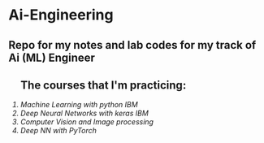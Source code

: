 # Ai-Engineering
<h2>Repo for my notes and lab codes for my track of Ai (ML) Engineer</h2>
<ol><h2>The courses that I'm practicing:</h2>
<i>
<li>Machine Learning with python IBM</li>
<li>Deep Neural Networks with keras IBM</li>
<li>Computer Vision and Image processing</li>
<li>Deep NN with PyTorch</li>
</i>
</ol>
